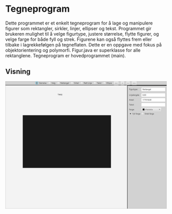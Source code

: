 # Tegneprogram
Dette programmet er et enkelt tegneprogram for å lage og manipulere figurer som rektangler, sirkler, linjer,
ellipser og tekst. Programmet gir brukeren mulighet til å velge figurtype, justere størrelse, flytte figurer,
og velge farge for både fyll og strek. Figurene kan også flyttes frem eller tilbake i lagrekkefølgen på tegneflaten.
Dette er en oppgave med fokus på objektorientering og polymorfi. Figur.java er superklasse for alle rektanglene. 
Tegneprogram er hovedprogrammet (main). 

## Visning 
![TegneProgramVisning](./gif/TegneProgramVisning.gif)
